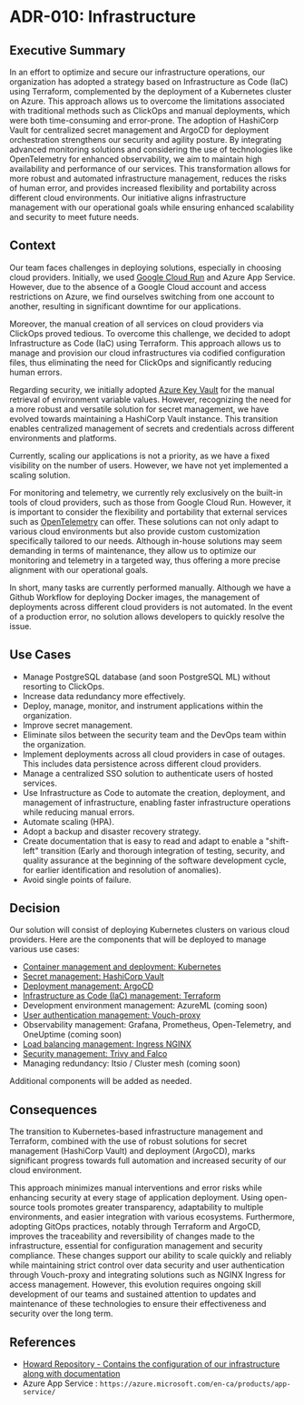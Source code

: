 # ADR-010: Infrastructure

## Executive Summary

In an effort to optimize and secure our infrastructure operations, our
organization has adopted a strategy based on Infrastructure as Code (IaC) using
Terraform, complemented by the deployment of a Kubernetes cluster on Azure. This
approach allows us to overcome the limitations associated with traditional
methods such as ClickOps and manual deployments, which were both time-consuming
and error-prone. The adoption of HashiCorp Vault for centralized secret
management and ArgoCD for deployment orchestration strengthens our security and
agility posture. By integrating advanced monitoring solutions and considering
the use of technologies like OpenTelemetry for enhanced observability, we aim to
maintain high availability and performance of our services. This transformation
allows for more robust and automated infrastructure management, reduces the
risks of human error, and provides increased flexibility and portability across
different cloud environments. Our initiative aligns infrastructure management
with our operational goals while ensuring enhanced scalability and security to
meet future needs.

## Context

Our team faces challenges in deploying solutions, especially in choosing cloud
providers. Initially, we used [Google Cloud
Run](https://cloud.google.com/run/?hl=en) and Azure App Service. However, due to
the absence of a Google Cloud account and access restrictions on Azure, we find
ourselves switching from one account to another, resulting in significant
downtime for our applications.

Moreover, the manual creation of all services on cloud providers via ClickOps
proved tedious. To overcome this challenge, we decided to adopt Infrastructure
as Code (IaC) using Terraform. This approach allows us to manage and provision
our cloud infrastructures via codified configuration files, thus eliminating the
need for ClickOps and significantly reducing human errors.

Regarding security, we initially adopted [Azure Key
Vault](https://azure.microsoft.com/en-us/products/key-vault/) for the manual
retrieval of environment variable values. However, recognizing the need for a
more robust and versatile solution for secret management, we have evolved
towards maintaining a HashiCorp Vault instance. This transition enables
centralized management of secrets and credentials across different environments
and platforms.

Currently, scaling our applications is not a priority, as we have a fixed
visibility on the number of users. However, we have not yet implemented a
scaling solution.

For monitoring and telemetry, we currently rely exclusively on the built-in
tools of cloud providers, such as those from Google Cloud Run. However, it is
important to consider the flexibility and portability that external services
such as [OpenTelemetry](https://opentelemetry.io/) can offer. These solutions
can not only adapt to various cloud environments but also provide custom
customization specifically tailored to our needs. Although in-house solutions
may seem demanding in terms of maintenance, they allow us to optimize our
monitoring and telemetry in a targeted way, thus offering a more precise
alignment with our operational goals.

In short, many tasks are currently performed manually. Although we have a Github
Workflow for deploying Docker images, the management of deployments across
different cloud providers is not automated. In the event of a production error,
no solution allows developers to quickly resolve the issue.

## Use Cases

- Manage PostgreSQL database (and soon PostgreSQL ML) without resorting to
  ClickOps.
- Increase data redundancy more effectively.
- Deploy, manage, monitor, and instrument applications within the organization.
- Improve secret management.
- Eliminate silos between the security team and the DevOps team within the
  organization.
- Implement deployments across all cloud providers in case of outages. This
  includes data persistence across different cloud providers.
- Manage a centralized SSO solution to authenticate users of hosted services.
- Use Infrastructure as Code to automate the creation, deployment, and
  management of infrastructure, enabling faster infrastructure operations while
  reducing manual errors.
- Automate scaling (HPA).
- Adopt a backup and disaster recovery strategy.
- Create documentation that is easy to read and adapt to enable a "shift-left"
  transition (Early and thorough integration of testing, security, and quality
  assurance at the beginning of the software development cycle, for earlier
  identification and resolution of anomalies).
- Avoid single points of failure.

## Decision

Our solution will consist of deploying Kubernetes clusters on various cloud
providers. Here are the components that will be deployed to manage various use
cases:

- [Container management and deployment: Kubernetes](014-containers.en-ca.md)
- [Secret management: HashiCorp Vault](012-secret-management.en-ca.md)
- [Deployment management: ArgoCD](011-gitops.en-ca.md)
- [Infrastructure as Code (IaC) management: Terraform](013-IaC-tool.en-ca.md)
- Development environment management: AzureML (coming soon)
- [User authentication management:
  Vouch-proxy](015-authentication-management.en-ca.md)
- Observability management: Grafana, Prometheus, Open-Telemetry, and OneUptime
  (coming soon)
- [Load balancing management: Ingress NGINX](016-networking.en-ca.md)
- [Security management: Trivy and Falco](017-security.en-ca.md)
- Managing redundancy: Itsio / Cluster mesh (coming soon)

Additional components will be added as needed.

## Consequences

The transition to Kubernetes-based infrastructure management and Terraform,
combined with the use of robust solutions for secret management (HashiCorp
Vault) and deployment (ArgoCD), marks significant progress towards full
automation and increased security of our cloud environment.

This approach minimizes manual interventions and error risks while enhancing
security at every stage of application deployment. Using open-source tools
promotes greater transparency, adaptability to multiple environments, and easier
integration with various ecosystems. Furthermore, adopting GitOps practices,
notably through Terraform and ArgoCD, improves the traceability and
reversibility of changes made to the infrastructure, essential for configuration
management and security compliance. These changes support our ability to scale
quickly and reliably while maintaining strict control over data security and
user authentication through Vouch-proxy and integrating solutions such as NGINX
Ingress for access management. However, this evolution requires ongoing skill
development of our teams and sustained attention to updates and maintenance of
these technologies to ensure their effectiveness and security over the long
term.

## References

- [Howard Repository - Contains the configuration of our infrastructure along
  with documentation](https://github.com/ai-cfia/howard)
- Azure App Service : `https://azure.microsoft.com/en-ca/products/app-service/`
